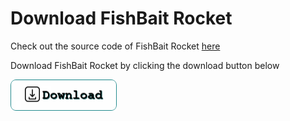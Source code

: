 # Download FishBait Rocket

Check out the source code of FishBait Rocket [here](https://github.com/fishbait-rocket/fishbait-rocket-program)

Download FishBait Rocket by clicking the download button below

<a href="FishBait-Rocket.zip" download>
  <img src="button.png" alt="FishBait-Rocket" width="170" height="50">
</a>

